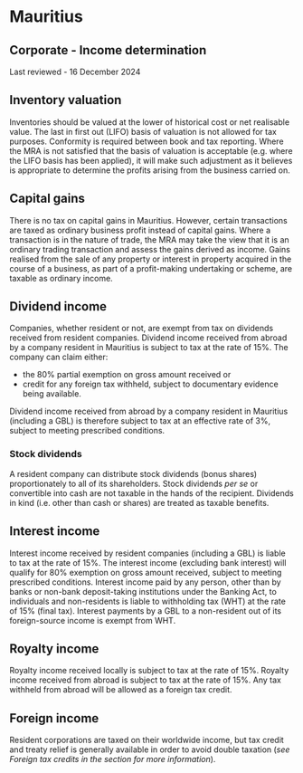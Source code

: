 # Mauritius
## Corporate - Income determination
Last reviewed - 16 December 2024
## Inventory valuation
Inventories should be valued at the lower of historical cost or net realisable value. The last in first out (LIFO) basis of valuation is not allowed for tax purposes.
Conformity is required between book and tax reporting. Where the MRA is not satisfied that the basis of valuation is acceptable (e.g. where the LIFO basis has been applied), it will make such adjustment as it believes is appropriate to determine the profits arising from the business carried on.
## Capital gains
There is no tax on capital gains in Mauritius. However, certain transactions are taxed as ordinary business profit instead of capital gains. Where a transaction is in the nature of trade, the MRA may take the view that it is an ordinary trading transaction and assess the gains derived as income.
Gains realised from the sale of any property or interest in property acquired in the course of a business, as part of a profit-making undertaking or scheme, are taxable as ordinary income.
## Dividend income
Companies, whether resident or not, are exempt from tax on dividends received from resident companies.
Dividend income received from abroad by a company resident in Mauritius is subject to tax at the rate of 15%. The company can claim either:
  * the 80% partial exemption on gross amount received or
  * credit for any foreign tax withheld, subject to documentary evidence being available. 


Dividend income received from abroad by a company resident in Mauritius (including a GBL) is therefore subject to tax at an effective rate of 3%, subject to meeting prescribed conditions.
### Stock dividends
A resident company can distribute stock dividends (bonus shares) proportionately to all of its shareholders. Stock dividends _per se_ or convertible into cash are not taxable in the hands of the recipient. Dividends in kind (i.e. other than cash or shares) are treated as taxable benefits.
## Interest income
Interest income received by resident companies (including a GBL) is liable to tax at the rate of 15%. The interest income (excluding bank interest) will qualify for 80% exemption on gross amount received, subject to meeting prescribed conditions.
Interest income paid by any person, other than by banks or non-bank deposit-taking institutions under the Banking Act, to individuals and non-residents is liable to withholding tax (WHT) at the rate of 15% (final tax). Interest payments by a GBL to a non-resident out of its foreign-source income is exempt from WHT.
## Royalty income
Royalty income received locally is subject to tax at the rate of 15%.
Royalty income received from abroad is subject to tax at the rate of 15%. Any tax withheld from abroad will be allowed as a foreign tax credit.
## Foreign income
Resident corporations are taxed on their worldwide income, but tax credit and treaty relief is generally available in order to avoid double taxation (_see Foreign tax credits in the section for more information_).
